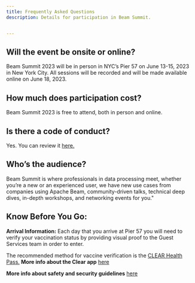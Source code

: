 ```yaml
---
title: Frequently Asked Questions
description: Details for participation in Beam Summit.


---
```


## Will the event be onsite or online?
Beam Summit 2023 will be in person in NYC’s Pier 57 on June 13-15, 2023 in New York City. All sessions will be recorded and will be made available online on June 18, 2023.

## How much does participation cost?

Beam Summit 2023 is free to attend, both in person and online.

## Is there a code of conduct?

Yes. You can review it [here.](https://beamsummit.org/coc/)

## Who’s the audience?

Beam Summit is where professionals in data processing meet, whether you’re a new or an experienced user, we have new use cases from companies using Apache Beam, community-driven talks, technical deep dives, in-depth workshops, and networking events for you."

## Know Before You Go:

**Arrival Information:** Each day that you arrive at Pier 57 you will need to verify your vaccination status by providing visual proof to the Guest Services team in order to enter.

The recommended method for vaccine verification is the [CLEAR Health Pass.](https://enroll.clearme.com/enroll/) **More info about the Clear app** [here](https://docs.google.com/document/d/1yvdYrLzytNX3eU9tcnSsO1dnnP2ufe-_DEETBLhjH3I/edit)

**More info about safety and security guidelines** [here](https://docs.google.com/presentation/u/0/d/1G_K-VdPk-LYzPbL35L-SkaNJSbsZJY4kdj6svmh6Mow/edit)
